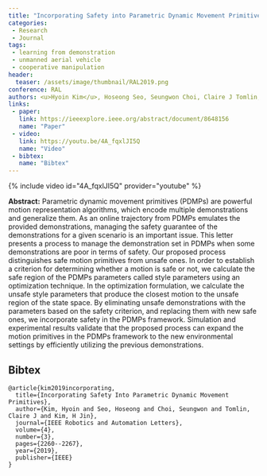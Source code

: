 ```yaml
---
title: "Incorporating Safety into Parametric Dynamic Movement Primitives"
categories:
 - Research
 - Journal
tags:
 - learning from demonstration
 - unmanned aerial vehicle
 - cooperative manipulation
header:
  teaser: /assets/image/thumbnail/RAL2019.png
conference: RAL
authors: <u>Hyoin Kim</u>, Hoseong Seo, Seungwon Choi, Claire J Tomlin, H Jin Kim
links: 
 - paper: 
   link: https://ieeexplore.ieee.org/abstract/document/8648156
   name: "Paper"
 - video:
   link: https://youtu.be/4A_fqxlJI5Q
   name: "Video"
 - bibtex: 
   name: "Bibtex"
---
```


{% include video id="4A_fqxlJI5Q" provider="youtube" %}

**Abstract:** Parametric dynamic movement primitives (PDMPs) are powerful motion representation algorithms, which encode multiple demonstrations and generalize them. As an online trajectory from PDMPs emulates the provided demonstrations, managing the safety guarantee of the demonstrations for a given scenario is an important issue. This letter presents a process to manage the demonstration set in PDMPs when some demonstrations are poor in terms of safety. Our proposed process distinguishes safe motion primitives from unsafe ones. In order to establish a criterion for determining whether a motion is safe or not, we calculate the safe region of the PDMPs parameters called style parameters using an optimization technique. In the optimization formulation, we calculate the unsafe style parameters that produce the closest motion to the unsafe region of the state space. By eliminating unsafe demonstrations with the parameters based on the safety criterion, and replacing them with new safe ones, we incorporate safety in the PDMPs framework. Simulation and experimental results validate that the proposed process can expand the motion primitives in the PDMPs framework to the new environmental settings by efficiently utilizing the previous demonstrations.

## Bibtex <a id="bibtex"></a>
```
@article{kim2019incorporating,
  title={Incorporating Safety Into Parametric Dynamic Movement Primitives},
  author={Kim, Hyoin and Seo, Hoseong and Choi, Seungwon and Tomlin, Claire J and Kim, H Jin},
  journal={IEEE Robotics and Automation Letters},
  volume={4},
  number={3},
  pages={2260--2267},
  year={2019},
  publisher={IEEE}
}
```
